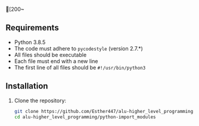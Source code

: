 [200~
## Requirements

- Python 3.8.5
- The code must adhere to `pycodestyle` (version 2.7.*)
- All files should be executable
- Each file must end with a new line
- The first line of all files should be `#!/usr/bin/python3`

## Installation

1. Clone the repository:

   ```bash
   git clone https://github.com/Esther447/alu-higher_level_programming.git
   cd alu-higher_level_programming/python-import_modules


